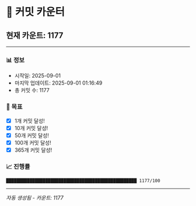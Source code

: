 # 🔢 커밋 카운터

## 현재 카운트: 1177

---

### 📊 정보
- 시작일: 2025-09-01
- 마지막 업데이트: 2025-09-01 01:16:49
- 총 커밋 수: 1177

### 🎯 목표
- [x] 1개 커밋 달성!
- [x] 10개 커밋 달성!
- [x] 50개 커밋 달성!
- [x] 100개 커밋 달성!
- [x] 365개 커밋 달성!

### 📈 진행률
```
██████████████████████████████████████████████████ 1177/100
```

---
*자동 생성됨 - 카운트: 1177*
